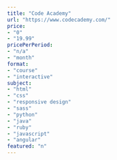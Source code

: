```yaml
---
title: "Code Academy"
url: "https://www.codecademy.com/"
price: 
- "0"
- "19.99"
pricePerPeriod: 
- "n/a"
- "month"
format: 
- "course"
- "interactive"
subject: 
- "html"
- "css"
- "responsive design"
- "sass"
- "python"
- "java"
- "ruby"
- "javascript"
- "angular"
featured: "n"
---
```

